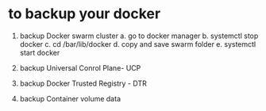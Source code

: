 # to backup your docker 

1. backup Docker swarm cluster
  a. go to docker manager
  b. systemctl stop docker
  c. cd /bar/lib/docker
  d. copy and save swarm folder
  e. systemctl start docker
  
2. backup Universal Conrol Plane- UCP
  
3. backup Docker Trusted Registry - DTR
4. backup Container volume data
  
